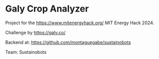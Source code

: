 # Galy Crop Analyzer

Project for the https://www.mitenergyhack.org/ MIT Energy Hack 2024.

Challenge by https://galy.co/

Backend at: https://github.com/montaguegabe/sustainobots

Team: Sustainobots
